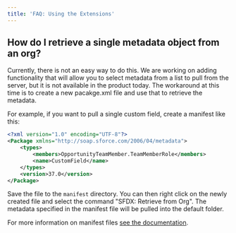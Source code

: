 ```yaml
---
title: 'FAQ: Using the Extensions'
---
```


## How do I retrieve a single metadata object from an org?

Currently, there is not an easy way to do this. We are working on adding functionality that will allow you to select metadata from a list to pull from the server, but it is not available in the product today. The workaround at this time is to create a new pacakge.xml file and use that to retrieve the metadata.

For example, if you want to pull a single custom field, create a manifest like this:

```xml
<?xml version="1.0" encoding="UTF-8"?>
<Package xmlns="http://soap.sforce.com/2006/04/metadata">
    <types>
        <members>OpportunityTeamMember.TeamMemberRole</members>
        <name>CustomField</name>
    </types>
    <version>37.0</version>
</Package>
```

Save the file to the `manifest` directory. You can then right click on the newly created file and select the command "SFDX: Retrieve from Org". The metadata specified in the manifest file will be pulled into the default folder.

For more information on manifest files [see the documentation](https://developer.salesforce.com/docs/atlas.en-us.api_meta.meta/api_meta/manifest_samples.htm).
